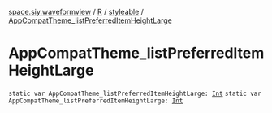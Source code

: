 [space.siy.waveformview](../../index.md) / [R](../index.md) / [styleable](index.md) / [AppCompatTheme_listPreferredItemHeightLarge](./-app-compat-theme_list-preferred-item-height-large.md)

# AppCompatTheme_listPreferredItemHeightLarge

`static var AppCompatTheme_listPreferredItemHeightLarge: `[`Int`](https://kotlinlang.org/api/latest/jvm/stdlib/kotlin/-int/index.html)
`static var AppCompatTheme_listPreferredItemHeightLarge: `[`Int`](https://kotlinlang.org/api/latest/jvm/stdlib/kotlin/-int/index.html)